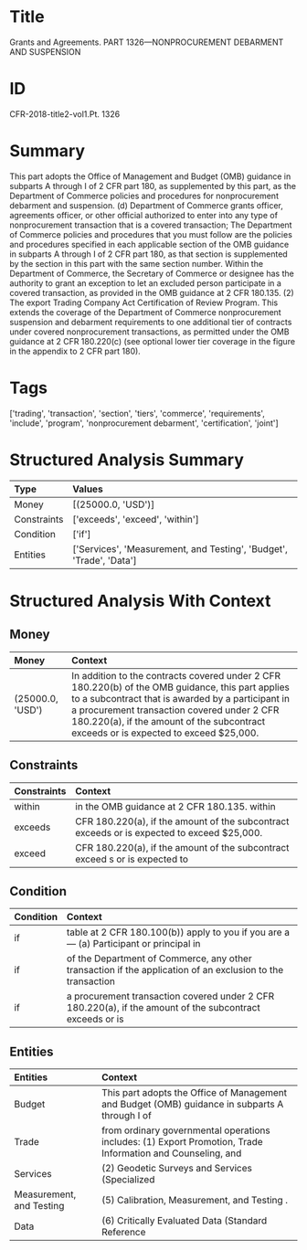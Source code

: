 # Title

 Grants and Agreements. PART 1326—NONPROCUREMENT DEBARMENT AND SUSPENSION


# ID

 CFR-2018-title2-vol1.Pt. 1326


# Summary

This part adopts the Office of Management and Budget (OMB) guidance in subparts A through I of 2 CFR part 180, as supplemented by this part, as the Department of Commerce policies and procedures for nonprocurement debarment and suspension.
(d) Department of Commerce grants officer, agreements officer, or other official authorized to enter into any type of nonprocurement transaction that is a covered transaction;
The Department of Commerce policies and procedures that you must follow are the policies and procedures specified in each applicable section of the OMB guidance in subparts A through I of 2 CFR part 180, as that section is supplemented by the section in this part with the same section number.
Within the Department of Commerce, the Secretary of Commerce or designee has the authority to grant an exception to let an excluded person participate in a covered transaction, as provided in the OMB guidance at 2 CFR 180.135.
(2) The export Trading Company Act Certification of Review Program.
This extends the coverage of the Department of Commerce nonprocurement suspension and debarment requirements to one additional tier of contracts under covered nonprocurement transactions, as permitted under the OMB guidance at 2 CFR 180.220(c) (see optional lower tier coverage in the figure in the appendix to 2 CFR part 180).


# Tags

['trading', 'transaction', 'section', 'tiers', 'commerce', 'requirements', 'include', 'program', 'nonprocurement debarment', 'certification', 'joint']


# Structured Analysis Summary

| Type        | Values                                                              |
|:------------|:--------------------------------------------------------------------|
| Money       | [(25000.0, 'USD')]                                                  |
| Constraints | ['exceeds', 'exceed', 'within']                                     |
| Condition   | ['if']                                                              |
| Entities    | ['Services', 'Measurement, and Testing', 'Budget', 'Trade', 'Data'] |


# Structured Analysis With Context

 


## Money

| Money            | Context                                                                                                                                                                                                                                                                                      |
|:-----------------|:---------------------------------------------------------------------------------------------------------------------------------------------------------------------------------------------------------------------------------------------------------------------------------------------|
| (25000.0, 'USD') | In addition to the contracts covered under 2 CFR 180.220(b) of the OMB guidance, this part applies to a subcontract that is awarded by a participant in a procurement transaction covered under 2 CFR 180.220(a), if the amount of the subcontract exceeds or is expected to exceed $25,000. |


## Constraints

| Constraints   | Context                                                                                     |
|:--------------|:--------------------------------------------------------------------------------------------|
| within        | in the OMB guidance at 2 CFR 180.135. within                                                |
| exceeds       | CFR 180.220(a), if the amount of the subcontract exceeds  or is expected to exceed $25,000. |
| exceed        | CFR 180.220(a), if the amount of the subcontract exceed s or is expected to                 |


## Condition

| Condition   | Context                                                                                                    |
|:------------|:-----------------------------------------------------------------------------------------------------------|
| if          | table at 2 CFR 180.100(b)) apply to you if you are a&#8212; (a) Participant or principal in                |
| if          | of the Department of Commerce, any other transaction if the application of an exclusion to the transaction |
| if          | a procurement transaction covered under 2 CFR 180.220(a), if the amount of the subcontract exceeds or is   |


## Entities

| Entities                 | Context                                                                                                      |
|:-------------------------|:-------------------------------------------------------------------------------------------------------------|
| Budget                   | This part adopts the Office of Management and  Budget (OMB) guidance in subparts A through I of              |
| Trade                    | from ordinary governmental operations includes: (1) Export Promotion, Trade  Information and Counseling, and |
| Services                 | (2) Geodetic Surveys and  Services  (Specialized                                                             |
| Measurement, and Testing | (5) Calibration,  Measurement, and Testing .                                                                 |
| Data                     | (6) Critically Evaluated  Data  (Standard Reference                                                          |


